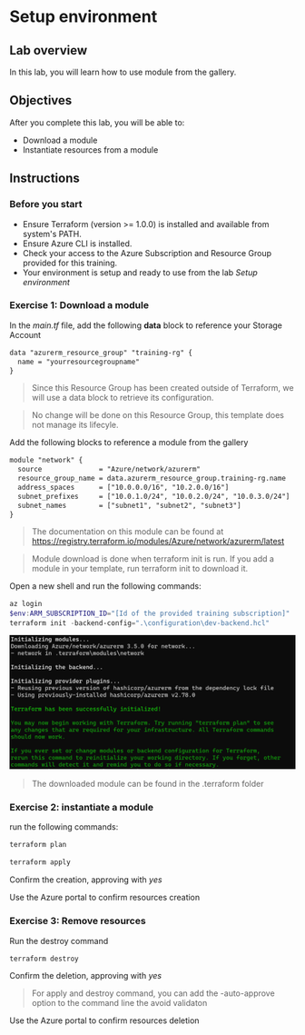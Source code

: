 # Setup environment

## Lab overview

In this lab, you will learn how to use module from the gallery.

## Objectives

After you complete this lab, you will be able to:

-   Download a module
-   Instantiate resources from a module

## Instructions

### Before you start

- Ensure Terraform (version >= 1.0.0) is installed and available from system's PATH.
- Ensure Azure CLI is installed.
- Check your access to the Azure Subscription and Resource Group provided for this training.
- Your environment is setup and ready to use from the lab *Setup environment*

### Exercise 1: Download a module

In the *main.tf* file, add the following **data** block to reference your Storage Account

```hcl
data "azurerm_resource_group" "training-rg" {
  name = "yourresourcegroupname"
}
```

> Since this Resource Group has been created outside of Terraform, we will use a data block to retrieve its configuration.

> No change will be done on this Resource Group, this template does not manage its lifecyle.

Add the following blocks to reference a module from the gallery

```hcl
module "network" {
  source              = "Azure/network/azurerm"
  resource_group_name = data.azurerm_resource_group.training-rg.name
  address_spaces      = ["10.0.0.0/16", "10.2.0.0/16"]
  subnet_prefixes     = ["10.0.1.0/24", "10.0.2.0/24", "10.0.3.0/24"]
  subnet_names        = ["subnet1", "subnet2", "subnet3"]
}
```

> The documentation on this module can be found at https://registry.terraform.io/modules/Azure/network/azurerm/latest

> Module download is done when terraform init is run. If you add a module in your template, run terraform init to download it.

Open a new shell and run the following commands:

```powershell
az login
$env:ARM_SUBSCRIPTION_ID="[Id of the provided training subscription]"
terraform init -backend-config=".\configuration\dev-backend.hcl"
```

![terraform_init](../assets/module_download.PNG)

> The downloaded module can be found in the .terraform folder

### Exercise 2: instantiate a module

run the following commands:

```powershell
terraform plan
```

```powershell
terraform apply
```

Confirm the creation, approving with *yes*

Use the Azure portal to confirm resources creation

### Exercise 3: Remove resources

Run the destroy command

```powershell
terraform destroy
```

Confirm the deletion, approving with *yes*

> For apply and destroy command, you can add the -auto-approve option to the command line the avoid validaton

Use the Azure portal to confirm resources deletion

